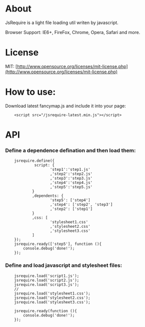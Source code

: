 About
=======
JsRequire is a light file loading util writen by javascript.

Browser Support: IE6+, FireFox, Chrome, Opera, Safari and more.

License
=======
MIT: [http://www.opensource.org/licenses/mit-license.php](http://www.opensource.org/licenses/mit-license.php)


How to use:
=======
Download latest fancymap.js and include it into your page:

        <script src="/jsrequire-latest.min.js"></script>


API
=======

### Define a dependence defination and then load them:

        jsrequire.define({
                 script: {
                        'step1':'step1.js'
                        ,'step2':'step2.js'
                        ,'step3':'step3.js'
                        ,'step4':'step4.js'
                        ,'step5':'step5.js'
                }
                ,dependents: {
                        'step5': ['step4']
                        ,'step4': ['step2', 'step3']
                        ,'step2': ['step1']
                }
                ,css: [
                        'stylesheet1.css'
                        ,'stylesheet2.css'
                        ,'stylesheet3.css'
                ]
        });
        jsrequire.ready(['step5'], function (){
        	console.debug('done!');
        });


### Define and load javascript and stylesheet files:


        jsrequire.load('script1.js');
        jsrequire.load('script2.js');
        jsrequire.load('script3.js');
        //
        jsrequire.load('stylesheet1.css');
        jsrequire.load('stylesheet2.css');
        jsrequire.load('stylesheet3.css');
        
        jsrequire.ready(function (){
        	console.debug('done!');
        });
